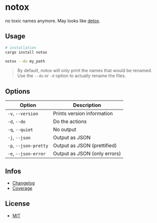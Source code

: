 # notox

no toxic names anymore. May looks like [detox](https://github.com/dharple/detox).

## Usage

```sh
# installation
cargo install notox

notox --do my_path
```

> By default, notox will only print the names that would be renamed. Use the `--do` or `-d` option to actually rename the files.

## Options

| Option                | Description                  |
| --------------------- | ---------------------------- |
| `-v`, `--version`     | Prints version information   |
| `-d`, `--do`          | Do the actions               |
| `-q`, `--quiet`       | No output                    |
| `-j`, `--json`        | Output as JSON               |
| `-p`, `--json-pretty` | Output as JSON (prettified)  |
| `-e`, `--json-error`  | Output as JSON (only errors) |

## Infos

- [Changelog](CHANGELOG.md)
- [Coverage](https://its-just-nans.github.io/notox/coverage/)

## License

- [MIT](LICENSE)
